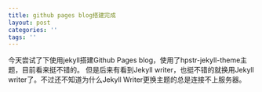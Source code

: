 ```yaml
---
title: github pages blog搭建完成
layout: post
categories: ''
tags: ''
---
```

今天尝试了下使用jekyll搭建Github Pages blog，使用了hpstr-jekyll-theme主题，目前看来挺不错的。
但是后来有看到Jekyll writer，也挺不错的就换用Jekyll writer了。不过还不知道为什么Jekyll Writer更换主题的总是连接不上服务器。